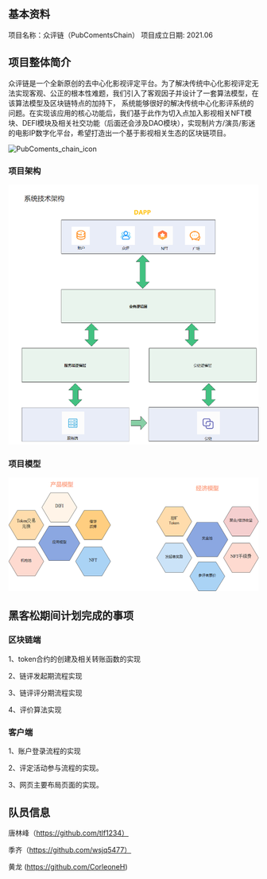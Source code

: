 ## 基本资料

项目名称：众评链（PubComentsChain）
项目成立日期: 2021.06

## 项目整体简介

众评链是一个全新原创的去中心化影视评定平台。为了解决传统中心化影视评定无法实现客观、公正的根本性难题，我们引入了客观因子并设计了一套算法模型，在该算法模型及区块链特点的加持下，
系统能够很好的解决传统中心化影评系统的问题。在实现该应用的核心功能后，我们基于此作为切入点加入影视相关NFT模块、DEFI模块及相关社交功能（后面还会涉及DAO模块），实现制片方/演员/影迷
的电影IP数字化平台，希望打造出一个基于影视相关生态的区块链项目。

![PubComents_chain_icon](https://user-images.githubusercontent.com/23429926/120581633-a6b4e980-c41a-11eb-933e-f1d5ed2068c0.png) 

### 项目架构

![架构](./docs/imgs/架构.png) 

### 项目模型

![模型](./docs/imgs/模型.png)



## 黑客松期间计划完成的事项

### **区块链端**

1、token合约的创建及相关转账函数的实现

2、链评发起期流程实现

3、链评评分期流程实现

4、评价算法实现

### **客户端**

1、账户登录流程的实现

2、评定活动参与流程的实现。

3、网页主要布局页面的实现。



## 队员信息

唐林峰（https://github.com/tlf1234）

季齐（https://github.com/wsjq5477）

黄龙 (https://github.com/CorleoneH)

